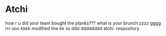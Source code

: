 # Atchi 
how r u
did your team bought the planks???
what is your brunch
zzzz
gggg
rrr
ooo kkkk modified line
kk
ss
ddd
dddddddd
atchi .respository
